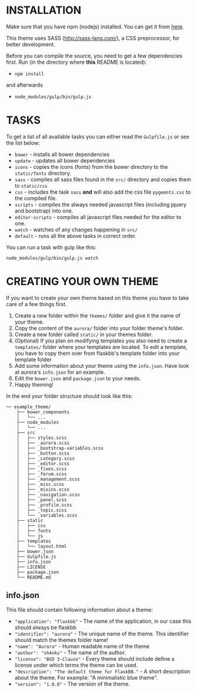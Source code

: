 # INSTALLATION

Make sure that you have npm (nodejs) installed. You can get it from [
here](https://nodejs.org).

This theme uses SASS (http://sass-lang.com/), a CSS preprocessor, for better development.

Before you can compile the source, you need to get a few dependencies first.
Run (in the directory where **this** README is located):


- ``npm install``

and afterwards

- ``node_modules/gulp/bin/gulp.js``


# TASKS

To get a list of all available tasks you can either read the ``Gulpfile.js``
or see the list below:

- ``bower`` - installs all bower dependencies
- ``update`` - updates all bower dependencies
- ``icons`` - copies the icons (fonts) from the bower directory to the ``static/fonts`` directory.
- ``sass`` - compiles all sass files found in the ``src/`` directory and copies them to ``static/css``
- ``css`` - includes the task ``sass`` **and** will also add the css file ``pygemnts.css`` to the compiled file.
- ``scripts`` - compiles the always needed javascript files (including jquery and bootstrap) into one.
- ``editor-scripts`` - compiles all javascript files needed for the editor to one.
- ``watch`` - watches of any changes happening in ``src/``
- ``default`` - runs all the above tasks in correct order.


You can run a task with gulp like this:

``node_modules/gulp/bin/gulp.js watch``


# CREATING YOUR OWN THEME

If you want to create your own theme based on this theme you have to take care
of a few things first.

1. Create a new folder within the ``themes/`` folder and give it the name
of your theme.
2. Copy the content of the ``aurora/`` folder into your folder theme's folder.
3. Create a new folder called ``static/`` in your themes folder.
4. (Optional) If you plan on modifying templates you also need to create a
``templates/`` folder where your templates are located. To edit a template,
you have to copy them over from flaskbb's template folder into your template
folder
5. Add some information about your theme using the ``info.json``. Have look at
aurora's ``info.json`` for an example.
6. Edit the ``bower.json`` and ``package.json`` to your needs.
7. Happy theming!

In the end your folder structure should look like this:

    ── example_theme/
        ├── bower_components
        │   └── ...
        ├── node_modules
        │   └── ...
        ├── src
        │   ├── styles.scss
        │   ├── _aurora.scss
        │   ├── _bootstrap-variables.scss
        │   ├── _button.scss
        │   ├── _category.scss
        │   ├── _editor.scss
        │   ├── _fixes.scss
        │   ├── _forum.scss
        │   ├── _management.scss
        │   ├── _misc.scss
        │   ├── _mixins.scss
        │   ├── _navigation.scss
        │   ├── _panel.scss
        │   ├── _profile.scss
        │   ├── _topic.scss
        │   └── _variables.scss
        ├── static
        │   ├── css
        │   ├── fonts
        │   └── js
        ├── templates
        │   └── layout.html
        ├── bower.json
        ├── Gulpfile.js
        ├── info.json
        ├── LICENSE
        ├── package.json
        └── README.md


## info.json

This file should contain following information about a theme:

* ``"application": "flaskbb"`` - The name of the application, in our case this should always be flaskbb
* ``"identifier": "aurora"`` - The unique name of the theme. This identifier should match the themes folder name!
* ``"name": "Aurora"`` - Human readable name of the theme
* ``"author": "sh4nks"`` - The name of the author.
* ``"license": "BSD 3-Clause"`` - Every theme should include define a license under which terms the theme can be used.
* ``"description": "The default theme for FlaskBB."`` - A short description about the theme. For example: "A minimalistic blue theme".
* ``"version": "1.0.0"`` - The version of the theme.
